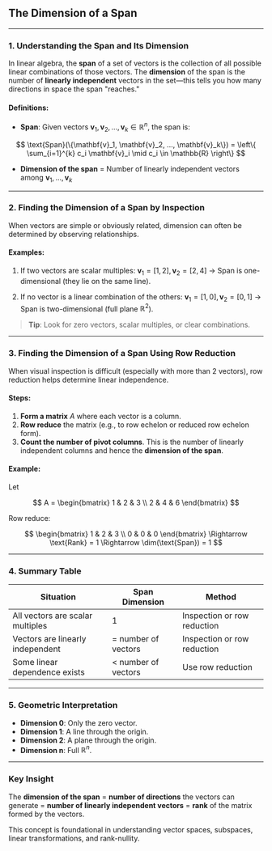 ## **The Dimension of a Span**

---

### **1. Understanding the Span and Its Dimension**

In linear algebra, the **span** of a set of vectors is the collection of all possible linear combinations of 
those vectors. The **dimension** of the span is the number of **linearly independent** vectors in the 
set—this tells you how many directions in space the span "reaches."

#### Definitions:

* **Span**:
  Given vectors $\mathbf{v}_1, \mathbf{v}_2, ..., \mathbf{v}_k \in \mathbb{R}^n$,
  the span is:

$$
\text{Span}(\{\mathbf{v}_1, \mathbf{v}_2, ..., \mathbf{v}_k\}) = \left\{ \sum_{i=1}^{k} c_i \mathbf{v}_i \mid c_i \in \mathbb{R} \right\}
$$

* **Dimension of the span** = Number of linearly independent vectors among $`\mathbf{v}_1, ..., \mathbf{v}_k`$

---

### **2. Finding the Dimension of a Span by Inspection**

When vectors are simple or obviously related, dimension can often be determined by observing relationships.

#### Examples:

1. If two vectors are scalar multiples:
   $`\mathbf{v}_1 = [1, 2], \mathbf{v}_2 = [2, 4]`$
   → Span is one-dimensional (they lie on the same line).

2. If no vector is a linear combination of the others:
   $`\mathbf{v}_1 = [1, 0], \mathbf{v}_2 = [0, 1]`$
   → Span is two-dimensional (full plane $`\mathbb{R}^2`$).

> **Tip**: Look for zero vectors, scalar multiples, or clear combinations.

---

### **3. Finding the Dimension of a Span Using Row Reduction**

When visual inspection is difficult (especially with more than 2 vectors), row reduction helps determine linear independence.

#### Steps:

1. **Form a matrix** $A$ where each vector is a column.
2. **Row reduce** the matrix (e.g., to row echelon or reduced row echelon form).
3. **Count the number of pivot columns**. This is the number of linearly independent columns and hence the **dimension of the span**.

#### Example:

Let

$$
A =
\begin{bmatrix}
1 & 2 & 3 \\
2 & 4 & 6
\end{bmatrix}
$$

Row reduce:

$$
\begin{bmatrix}
1 & 2 & 3 \\
0 & 0 & 0
\end{bmatrix}
\Rightarrow \text{Rank} = 1 \Rightarrow \dim(\text{Span}) = 1
$$

---

### **4. Summary Table**

| Situation                        | Span Dimension      | Method                      |
| -------------------------------- | ------------------- | --------------------------- |
| All vectors are scalar multiples | 1                   | Inspection or row reduction |
| Vectors are linearly independent | = number of vectors | Inspection or row reduction |
| Some linear dependence exists    | < number of vectors | Use row reduction           |

---

### **5. Geometric Interpretation**

* **Dimension 0**: Only the zero vector.
* **Dimension 1**: A line through the origin.
* **Dimension 2**: A plane through the origin.
* **Dimension n**: Full $`\mathbb{R}^n`$.

---

### **Key Insight**

The **dimension of the span** = **number of directions** the vectors can generate = **number of linearly independent vectors** = **rank** of the matrix formed by the vectors.

This concept is foundational in understanding vector spaces, subspaces, linear transformations, and rank-nullity.
